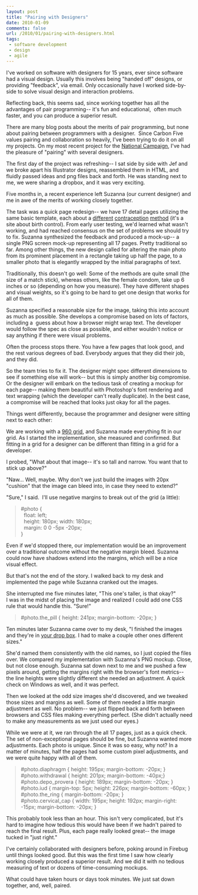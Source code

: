 ```yaml
---
layout: post
title: "Pairing with Designers"
date: 2010-01-09
comments: false
url: /2010/01/pairing-with-designers.html
tags:
 - software development
 - design
 - agile
---
```


I've worked on software with designers for 15 years, ever since software had a visual design. Usually this involves being "handed off" designs, or providing "feedback", via email. Only occasionally have I worked side-by-side to solve visual design and interaction problems.  
  
Reflecting back, this seems sad, since working together has all the advantages of pair programming-- it's fun and educational, &nbsp;often much faster, and you can produce a superior result.&nbsp;
  
There are many blog posts about the merits of pair programming, but none about pairing between programmers with a designer. &nbsp;Since Carbon Five values pairing and collaboration so heavily, I've been trying to do it on all my projects. On my most recent project for the [National Campaign](http://thenc.org/), I've had the pleasure of "pairing" with several designers.  
  
The first day of the project was refreshing-- I sat side by side with Jef and we broke apart his Illustrator designs, reassembled them in HTML, and fluidly passed ideas and png files back and forth. He was standing next to me, we were sharing a dropbox, and it was very exciting.  
  
Five months in, a recent experience left Suzanna (our current designer) and me in awe of the merits of working closely together.  

  

The task was a quick page redesign-- we have 17 detail pages utilizing the same basic template, each about a [different](http://bedsider.org/methods/the_pill) [contraception](http://bedsider.org/methods/the_ring) [method](http://bedsider.org/methods/male_condom) (it's a site about birth control). From early user testing, we'd learned what wasn't working, and had reached consensus on the set of problems we should try to fix.&nbsp;Suzanna synthesized the feedback and produced a mock-up-- a single PNG screen mock-up representing all 17 pages. Pretty traditional so far. Among other things, the new design called for altering the main photo from its prominent placement in a rectangle taking up half the page, to a smaller photo that is elegantly wrapped by the initial paragraphs of text.  
  
Traditionally, this doesn't go well: Some of the methods are quite small (the size of a match stick), whereas others, like the female condom, take up 6 inches or so (depending on how you measure).&nbsp;They have different shapes and visual weights, so it's going to be hard to get one design that works for all of them.  
  
Suzanna specified a reasonable size for the image, taking this into account as much as possible. She develops a compromise based on lots of factors, including a &nbsp;guess about how a browser might wrap text. The developer would follow the spec as close as possible, and either wouldn't notice or say anything if there were visual problems.  
  
Often the process stops there. You have a few pages that look good, and the rest various degrees of bad. Everybody argues that they did their job, and they did.  
  
So the team tries to fix it. The designer might spec different dimensions to see if something else will work-- but this is simply another big compromise. Or the designer will embark on the tedious task of creating a mockup for each page-- making them beautiful with Photoshop's font rendering and text wrapping (which the developer can't really duplicate). In the best case, a compromise will be reached that looks just okay for all the pages.  
  
Things went differently, because the programmer and designer were sitting next to each other:  
  
We are working with a [960 grid](http://960.gs/), and Suzanna made everything fit in our grid. As I started the implementation, she measured and confirmed. But fitting in a grid for a designer can be different than fitting in a grid for a developer.  
  
I probed, "What about that image-- it's so tall and narrow. You want that to stick up above?"  
  
"Naw... Well, maybe. Why don't we just build the images with 20px "cushion" that the image can bleed into, in case they need to extend?"  
  
"Sure," I said. &nbsp;I'll use negative margins to break out of the grid (a little):  

> #photo&nbsp;{  
> &nbsp; float: left;  
> &nbsp; height: 180px;&nbsp;width: 180px;  
> &nbsp; margin: 0 0 -5px -20px;  
> }

Even if we'd stopped there, our implementation would be an improvement over a traditional outcome without the negative margin bleed. Suzanna could now have shadows extend into the margins, which will be a nice visual effect.  
  
But that's not the end of the story. I walked back to my desk and implemented the page while Suzanna cranked out the images.  
  
She interrupted me five minutes later, "This one's taller, is that okay?"  
I was in the midst of placing the image and realized I could add one CSS rule that would handle this. "Sure!"  

> #photo.the\_pill { height: 241px; margin-bottom: -20px; }

Ten minutes later Suzanna came over to my desk, "I finished the images and they're in [your drop box](https://www.dropbox.com/). I had to make a couple other ones different sizes."  
  
She'd named them consistently with the old names, so I just copied the files over. We compared my implementation with Suzanna's PNG mockup. Close, but not close enough.&nbsp;Suzanna sat down next to me and we pushed a few pixels around, getting the margins right with the browser's font metrics-- the line heights were slightly different she needed an adjustment. A quick check on Windows as well, and it was perfect.  
  
Then we looked at the odd size images she'd discovered, and we tweaked those sizes and margins as well. Some of them needed a little margin adjustment as well. No problem-- we just flipped back and forth between browsers and CSS files making everything perfect. (She didn't actually need to make any measurements as we just used our eyes.)  
  
While we were at it, we ran through the all 17 pages, just as a quick check. The set of non-exceptional pages should be fine, but Suzanna wanted more adjustments. Each photo is unique. Since it was so easy, why not? In a matter of minutes, half the pages had some custom pixel adjustments, and we were quite happy with all of them.  

> #photo.diaphragm { height: 195px; margin-bottom: -20px; }  
> #photo.withdrawal { height: 201px; margin-bottom: -40px;}  
> #photo.depo\_provera { height: 189px; margin-bottom: -20px; }  
> #photo.iud { margin-top: 5px; height: 226px; margin-bottom: -60px; }  
> #photo.the\_ring { margin-bottom: -20px; }   
> #photo.cervical\_cap { width: 195px; height: 192px; margin-right: -15px; margin-bottom: -20px; }

This probably took less than an hour. This isn't very complicated, but it's hard to imagine how tedious this would have been if we hadn't paired to reach the final result. Plus, each page really looked great-- the image tucked in "just right."  
  
I've certainly collaborated with designers before, poking around in Firebug until things looked good. But this was the first time I saw how clearly working closely produced a superior result. And we did it with no tedious measuring of text or dozens of time-consuming mockups.  
  
What could have taken hours or days took minutes. We just sat down together, and, well, paired.